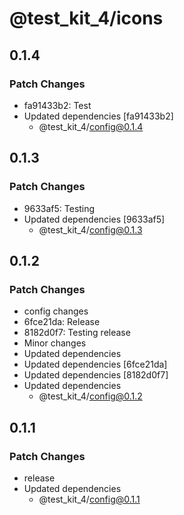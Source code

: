 # @test_kit_4/icons

## 0.1.4

### Patch Changes

-   fa91433b2: Test
-   Updated dependencies [fa91433b2]
    -   @test_kit_4/config@0.1.4

## 0.1.3

### Patch Changes

-   9633af5: Testing
-   Updated dependencies [9633af5]
    -   @test_kit_4/config@0.1.3

## 0.1.2

### Patch Changes

-   config changes
-   6fce21da: Release
-   8182d0f7: Testing release
-   Minor changes
-   Updated dependencies
-   Updated dependencies [6fce21da]
-   Updated dependencies [8182d0f7]
-   Updated dependencies
    -   @test_kit_4/config@0.1.2

## 0.1.1

### Patch Changes

-   release
-   Updated dependencies
    -   @test_kit_4/config@0.1.1
